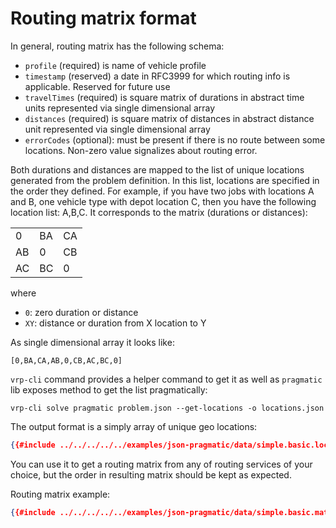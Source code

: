 # Routing matrix format

In general, routing matrix has the following schema:

- `profile` (required) is name of vehicle profile
- `timestamp` (reserved) a date in RFC3999 for which routing info is applicable. Reserved for future use
- `travelTimes` (required) is square matrix of durations in abstract time units represented via single dimensional array
- `distances` (required) is square matrix of distances in abstract distance unit represented via single dimensional array
- `errorCodes` (optional): must be present if there is no route between some locations. Non-zero value signalizes about
    routing error.

Both durations and distances are mapped to the list of unique locations generated from the problem definition. In this
list, locations are specified in the order they defined. For example, if you have two jobs with locations A and B, one
vehicle type with depot location C, then you have the following location list: A,B,C. It corresponds to the matrix (durations
or distances):

|    |    |    |
|----|----|----|
|  0 | BA | CA |
| AB |  0 | CB |
| AC | BC |  0 |


where
- `0`: zero duration or distance
- `XY`: distance or duration from X location to Y

As single dimensional array it looks like:

    [0,BA,CA,AB,0,CB,AC,BC,0]


`vrp-cli` command provides a helper command to get it as well as `pragmatic` lib exposes method to get the list
pragmatically:

```
vrp-cli solve pragmatic problem.json --get-locations -o locations.json
```

The output format is a simply array of unique geo locations:

```json
{{#include ../../../../../examples/json-pragmatic/data/simple.basic.locations.json}}
```

You can use it to get a routing matrix from any of routing services of your choice, but the order in resulting matrix
should be kept as expected.


Routing matrix example:

```json
{{#include ../../../../../examples/json-pragmatic/data/simple.basic.matrix.json}}
```
